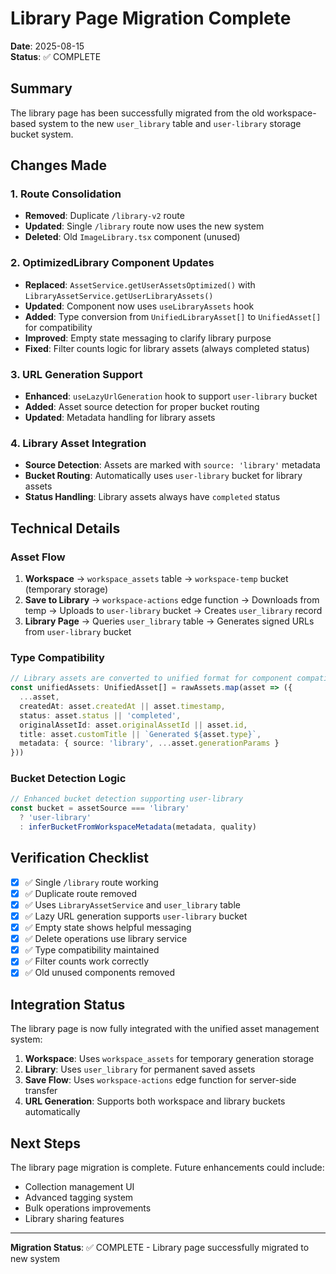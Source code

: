 # Library Page Migration Complete

**Date**: 2025-08-15  
**Status**: ✅ COMPLETE

## Summary

The library page has been successfully migrated from the old workspace-based system to the new `user_library` table and `user-library` storage bucket system.

## Changes Made

### 1. **Route Consolidation**
- **Removed**: Duplicate `/library-v2` route
- **Updated**: Single `/library` route now uses the new system
- **Deleted**: Old `ImageLibrary.tsx` component (unused)

### 2. **OptimizedLibrary Component Updates**
- **Replaced**: `AssetService.getUserAssetsOptimized()` with `LibraryAssetService.getUserLibraryAssets()`
- **Updated**: Component now uses `useLibraryAssets` hook
- **Added**: Type conversion from `UnifiedLibraryAsset[]` to `UnifiedAsset[]` for compatibility
- **Improved**: Empty state messaging to clarify library purpose
- **Fixed**: Filter counts logic for library assets (always completed status)

### 3. **URL Generation Support**
- **Enhanced**: `useLazyUrlGeneration` hook to support `user-library` bucket
- **Added**: Asset source detection for proper bucket routing
- **Updated**: Metadata handling for library assets

### 4. **Library Asset Integration**
- **Source Detection**: Assets are marked with `source: 'library'` metadata
- **Bucket Routing**: Automatically uses `user-library` bucket for library assets
- **Status Handling**: Library assets always have `completed` status

## Technical Details

### Asset Flow
1. **Workspace** → `workspace_assets` table → `workspace-temp` bucket (temporary storage)
2. **Save to Library** → `workspace-actions` edge function → Downloads from temp → Uploads to `user-library` bucket → Creates `user_library` record
3. **Library Page** → Queries `user_library` table → Generates signed URLs from `user-library` bucket

### Type Compatibility
```typescript
// Library assets are converted to unified format for component compatibility
const unifiedAssets: UnifiedAsset[] = rawAssets.map(asset => ({
  ...asset,
  createdAt: asset.createdAt || asset.timestamp,
  status: asset.status || 'completed',
  originalAssetId: asset.originalAssetId || asset.id,
  title: asset.customTitle || `Generated ${asset.type}`,
  metadata: { source: 'library', ...asset.generationParams }
}))
```

### Bucket Detection Logic
```typescript
// Enhanced bucket detection supporting user-library
const bucket = assetSource === 'library' 
  ? 'user-library'
  : inferBucketFromWorkspaceMetadata(metadata, quality)
```

## Verification Checklist

- [x] ✅ Single `/library` route working
- [x] ✅ Duplicate route removed
- [x] ✅ Uses `LibraryAssetService` and `user_library` table
- [x] ✅ Lazy URL generation supports `user-library` bucket
- [x] ✅ Empty state shows helpful messaging
- [x] ✅ Delete operations use library service
- [x] ✅ Type compatibility maintained
- [x] ✅ Filter counts work correctly
- [x] ✅ Old unused components removed

## Integration Status

The library page is now fully integrated with the unified asset management system:

1. **Workspace**: Uses `workspace_assets` for temporary generation storage
2. **Library**: Uses `user_library` for permanent saved assets
3. **Save Flow**: Uses `workspace-actions` edge function for server-side transfer
4. **URL Generation**: Supports both workspace and library buckets automatically

## Next Steps

The library page migration is complete. Future enhancements could include:

- Collection management UI
- Advanced tagging system
- Bulk operations improvements
- Library sharing features

---

**Migration Status**: ✅ COMPLETE - Library page successfully migrated to new system